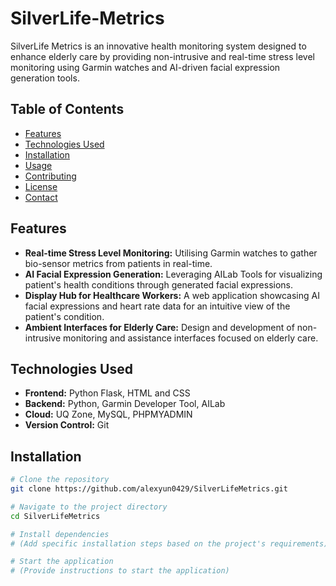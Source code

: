 # SilverLife-Metrics

SilverLife Metrics is an innovative health monitoring system designed to enhance elderly care by providing non-intrusive and real-time stress level monitoring using Garmin watches and AI-driven facial expression generation tools.

## Table of Contents
- [Features](#features)
- [Technologies Used](#technologies-used)
- [Installation](#installation)
- [Usage](#usage)
- [Contributing](#contributing)
- [License](#license)
- [Contact](#contact)

## Features

- **Real-time Stress Level Monitoring:** Utilising Garmin watches to gather bio-sensor metrics from patients in real-time.
- **AI Facial Expression Generation:** Leveraging AILab Tools for visualizing patient's health conditions through generated facial expressions.
- **Display Hub for Healthcare Workers:** A web application showcasing AI facial expressions and heart rate data for an intuitive view of the patient's condition.
- **Ambient Interfaces for Elderly Care:** Design and development of non-intrusive monitoring and assistance interfaces focused on elderly care.

## Technologies Used

- **Frontend:** Python Flask, HTML and CSS
- **Backend:** Python, Garmin Developer Tool, AILab
- **Cloud:** UQ Zone, MySQL, PHPMYADMIN
- **Version Control:** Git

## Installation

```bash
# Clone the repository
git clone https://github.com/alexyun0429/SilverLifeMetrics.git

# Navigate to the project directory
cd SilverLifeMetrics

# Install dependencies
# (Add specific installation steps based on the project's requirements)

# Start the application
# (Provide instructions to start the application)
